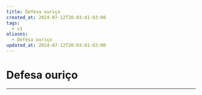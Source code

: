 ```yaml
---
title: Defesa ouriço
created_at: 2024-07-12T20:03:41-03:00
tags:
  - v1
aliases:
  - Defesa ouriço
updated_at: 2024-07-12T20:03:41-03:00
---
```

# Defesa ouriço
---

